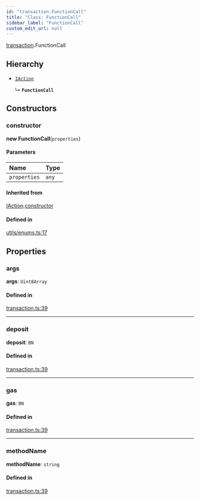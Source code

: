 ```yaml
---
id: "transaction.FunctionCall"
title: "Class: FunctionCall"
sidebar_label: "FunctionCall"
custom_edit_url: null
---
```


[transaction](../modules/transaction.md).FunctionCall

## Hierarchy

- [`IAction`](transaction.IAction.md)

  ↳ **`FunctionCall`**

## Constructors

### constructor

**new FunctionCall**(`properties`)

#### Parameters

| Name | Type |
| :------ | :------ |
| `properties` | `any` |

#### Inherited from

[IAction](transaction.IAction.md).[constructor](transaction.IAction.md#constructor)

#### Defined in

[utils/enums.ts:17](https://github.com/near/near-api-js/blob/ecc6fa8f/packages/near-api-js/src/utils/enums.ts#L17)

## Properties

### args

 **args**: `Uint8Array`

#### Defined in

[transaction.ts:39](https://github.com/near/near-api-js/blob/ecc6fa8f/packages/near-api-js/src/transaction.ts#L39)

___

### deposit

 **deposit**: `BN`

#### Defined in

[transaction.ts:39](https://github.com/near/near-api-js/blob/ecc6fa8f/packages/near-api-js/src/transaction.ts#L39)

___

### gas

 **gas**: `BN`

#### Defined in

[transaction.ts:39](https://github.com/near/near-api-js/blob/ecc6fa8f/packages/near-api-js/src/transaction.ts#L39)

___

### methodName

 **methodName**: `string`

#### Defined in

[transaction.ts:39](https://github.com/near/near-api-js/blob/ecc6fa8f/packages/near-api-js/src/transaction.ts#L39)
